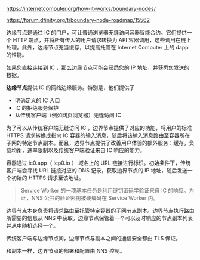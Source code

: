 https://internetcomputer.org/how-it-works/boundary-nodes/

https://forum.dfinity.org/t/boundary-node-roadmap/15562





边缘节点是通往 IC 的门户，可让普通浏览器无缝访问容器智能合约。它们提供一个 HTTP 端点，并将所有传入的用户请求转换为 API 容器调用，这些调用在链上处理。此外，边缘节点充当缓存，以提高托管在 Internet Computer 上的 dapp 的性能。



如果您直接连接到 IC ，那么边缘节点可能会获悉您的 IP 地址，并获悉您发送的数据。



**边缘节点**提供 IC 的网络边缘服务。特别是，他们提供了

* 明确定义的 IC 入口
* IC 的拒绝服务保护
* 从传统客户端（例如网页浏览器）无缝访问 IC 

为了可以从传统客户端无缝访问 IC ，边界节点提供了对应的功能，将用户的标准 HTTPS 请求转换成指向 IC 容器的输入消息，随后将该输入消息路由至容器所在子网的特定节点副本。而且，边界节点提供了改善用户体验的额外服务：缓存，负载均衡，速率限制以及传统客户端验证来自 IC 响应的能力。

容器通过 ic0.app（ icp0.io ） 域名上的 URL 链接进行标识。初始条件下，传统客户端会寻找 URL 链接对应的 DNS 记录，获取边界节点的 IP 地址，随后发送一个初始的 HTTPS 请求至该地址。

> Service Worker 的一项基本任务是利用链钥密码学验证来自 IC 的响应。为此，NNS 公共的验证密钥被硬编码在 Service Worker 内。

边界节点本身负责将请求路由至托管特定容器的子网节点副本。边界节点执行路由所需要的信息从 NNS 中获取。边缘节点保管着一个可以及时响应的节点副本列表并从中随机选择一个。

传统客户端与边缘节点间，边缘节点与副本之间的通信安全都由 TLS 保证。

和副本一样，边界节点的部署和配置由 NNS 控制。

